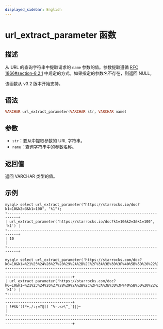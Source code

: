 ```yaml
---
displayed_sidebar: English
---
```


# url_extract_parameter 函数

## 描述

从 URL 的查询字符串中提取请求的 `name` 参数的值。参数提取遵循 [RFC 1866#section-8.2.1](https://datatracker.ietf.org/doc/html/rfc1866.html#section-8.2.1) 中规定的方式。如果指定的参数名不存在，则返回 NULL。

该函数从 v3.2 版本开始支持。

## 语法

```haskell
VARCHAR url_extract_parameter(VARCHAR str, VARCHAR name)
```

## 参数

- `str`：要从中提取参数的 URL 字符串。
- `name`：查询字符串中的参数名称。

## 返回值

返回 VARCHAR 类型的值。

## 示例

```plaintext
mysql> select url_extract_parameter("https://starrocks.io/doc?k1=10&k2=3&k1=100", "k1");
+---------------------------------------------------------------------------+
| url_extract_parameter('https://starrocks.io/doc?k1=10&k2=3&k1=100', 'k1') |
+---------------------------------------------------------------------------+
| 10                                                                        |
+---------------------------------------------------------------------------+

mysql> select url_extract_parameter('https://starrocks.com/doc?k0=10&k1=%21%23%24%26%27%28%29%2A%2B%2C%2F%3A%3B%3D%3F%40%5B%5D%20%22%25%2D%2E%3C%3E%5C%5E%5F%60%7B%7C%7D%7E&k2','k1');
+--------------------------------------------------------------------------------------------------------------------------------------------------------------------------+
| url_extract_parameter('https://starrocks.com/doc?k0=10&k1=%21%23%24%26%27%28%29%2A%2B%2C%2F%3A%3B%3D%3F%40%5B%5D%20%22%25%2D%2E%3C%3E%5C%5E%5F%60%7B%7C%7D%7E&k2', 'k1') |
+--------------------------------------------------------------------------------------------------------------------------------------------------------------------------+
| !#$&'()*+,/:;=?@[] "%-.<>\^_`{|}~                                                                                                                                        |
+--------------------------------------------------------------------------------------------------------------------------------------------------------------------------+
```